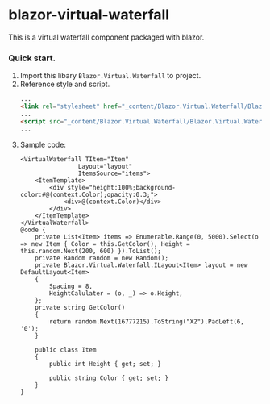 # blazor-virtual-waterfall
This is a virtual waterfall component packaged with blazor.

### Quick start.
1. Import this libary `Blazor.Virtual.Waterfall` to project.
2. Reference style and script.
    ```html
    ...
    <link rel="stylesheet" href="_content/Blazor.Virtual.Waterfall/Blazor.Virtual.Waterfall.css" />
    ...
    <script src="_content/Blazor.Virtual.Waterfall/Blazor.Virtual.Waterfall.js" type="module"></script>
    ...

    ```
3. Sample code:
    ```razor
    <VirtualWaterfall TItem="Item"
                    Layout="layout"
                    ItemsSource="items">
        <ItemTemplate>
            <div style="height:100%;background-color:#@(context.Color);opacity:0.3;">
                <div>@(context.Color)</div>
            </div>
        </ItemTemplate>
    </VirtualWaterfall>
    @code {
        private List<Item> items => Enumerable.Range(0, 5000).Select(o => new Item { Color = this.GetColor(), Height = this.random.Next(200, 600) }).ToList();
        private Random random = new Random();
        private Blazor.Virtual.Waterfall.ILayout<Item> layout = new DefaultLayout<Item>
        {
            Spacing = 8,
            HeightCalulater = (o, _) => o.Height,
        };
        private string GetColor()
        {
            return random.Next(16777215).ToString("X2").PadLeft(6, '0');
        }

        public class Item
        {
            public int Height { get; set; }

            public string Color { get; set; }
        }
    }
    ```